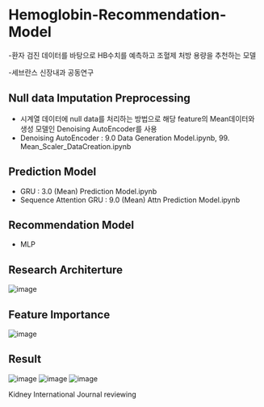 # Hemoglobin-Recommendation-Model
-환자 검진 데이터를 바탕으로 HB수치를 예측하고 조혈제 처방 용량을 추천하는 모델

-세브란스 신장내과 공동연구

## Null data Imputation Preprocessing
- 시계열 데이터에 null data를 처리하는 방법으로 해당 feature의 Mean데이터와 생성 모델인 Denoising AutoEncoder를 사용
- Denoising AutoEncoder : 9.0 Data Generation Model.ipynb, 99. Mean_Scaler_DataCreation.ipynb

## Prediction Model
- GRU : 3.0 (Mean) Prediction Model.ipynb
- Sequence Attention GRU : 9.0 (Mean) Attn Prediction Model.ipynb

## Recommendation Model
- MLP

## Research Architerture
![image](https://user-images.githubusercontent.com/37866322/101493116-f5705200-39a8-11eb-91bf-4c5712558cae.png)

## Feature Importance
![image](https://user-images.githubusercontent.com/37866322/102145038-ed814800-3ea9-11eb-8fd5-e8c2c2e5d1f6.png)

## Result
![image](https://user-images.githubusercontent.com/37866322/102145920-73ea5980-3eab-11eb-80da-787a459b8993.png)
![image](https://user-images.githubusercontent.com/37866322/102145950-84023900-3eab-11eb-8d48-2141a42d6f89.png)
![image](https://user-images.githubusercontent.com/37866322/102146019-a09e7100-3eab-11eb-8987-8f133642c0a4.png)


Kidney International Journal reviewing
